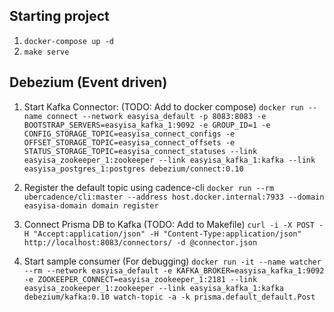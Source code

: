 ## Starting project

1. `docker-compose up -d`
2. `make serve`

## Debezium (Event driven)

1. Start Kafka Connector: (TODO: Add to docker compose)
   `docker run --name connect --network easyisa_default -p 8083:8083 -e BOOTSTRAP_SERVERS=easyisa_kafka_1:9092 -e GROUP_ID=1 -e CONFIG_STORAGE_TOPIC=easyisa_connect_configs -e OFFSET_STORAGE_TOPIC=easyisa_connect_offsets -e STATUS_STORAGE_TOPIC=easyisa_connect_statuses --link easyisa_zookeeper_1:zookeeper --link easyisa_kafka_1:kafka --link easyisa_postgres_1:postgres debezium/connect:0.10`

2. Register the default topic using cadence-cli
   `docker run --rm ubercadence/cli:master --address host.docker.internal:7933 --domain easyisa-domain domain register`

3. Connect Prisma DB to Kafka (TODO: Add to Makefile)
   `curl -i -X POST -H "Accept:application/json" -H "Content-Type:application/json" http://localhost:8083/connectors/ -d @connector.json`

4. Start sample consumer (For debugging)
   `docker run -it --name watcher --rm --network easyisa_default -e KAFKA_BROKER=easyisa_kafka_1:9092 -e ZOOKEEPER_CONNECT=easyisa_zookeeper_1:2181 --link easyisa_zookeeper_1:zookeeper --link easyisa_kafka_1:kafka debezium/kafka:0.10 watch-topic -a -k prisma.default_default.Post`
